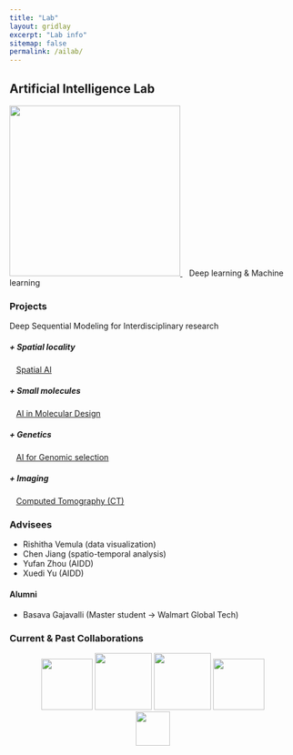 ```yaml
---
title: "Lab"
layout: gridlay
excerpt: "Lab info"
sitemap: false
permalink: /ailab/
---
```


## Artificial Intelligence Lab

<a href="https://wenlu-w.github.io/">
        <img src="{{ site.url }}{{ site.baseurl }}/images/AIserver.jpeg" style="width: 300px; box-shadow: none">
</a>&nbsp;&nbsp;
Deep learning & Machine learning &nbsp;&nbsp; 


### Projects

Deep Sequential Modeling for Interdisciplinary research 

##### + Spatial locality

&nbsp;&nbsp; <ins>[Spatial AI](https://wenlu-w.github.io/project/2021/09/01/spatial.html)</ins>

##### + Small molecules 

&nbsp;&nbsp; <ins>[AI in Molecular Design](https://wenlu-w.github.io/project/2021/09/01/chem.html)</ins>

##### + Genetics

&nbsp;&nbsp; <ins>[AI for Genomic selection](https://wenlu-w.github.io/project/2021/09/01/bio.html)</ins>

##### + Imaging

&nbsp;&nbsp; <ins>[Computed Tomography (CT)]()</ins>



<!--
<center><figure class="second">
  <img src="{{ site.url }}{{ site.baseurl }}/images/lab1.jpg" style="width: 400px; height: 250px">
  <img src="{{ site.url }}{{ site.baseurl }}/images/lab2.jpg" style="width: 400px; height: 250px">
</figure></center>
-->

### Advisees

- Rishitha Vemula (data visualization)
- Chen Jiang (spatio-temporal analysis)
- Yufan Zhou (AIDD)
- Xuedi Yu (AIDD)

#### Alumni
- Basava Gajavalli (Master student -> Walmart Global Tech)

### Current & Past Collaborations

<center><figure class="fifth">
  <img src="{{ site.url }}{{ site.baseurl }}/images/wework.png" style="width: 90px; box-shadow: none">
  <img src="{{ site.url }}{{ site.baseurl }}/images/microsoft.png" style="width: 100px; box-shadow: none">
  <img src="{{ site.url }}{{ site.baseurl }}/images/instacart.png" style="width: 100px; box-shadow: none">
  <img src="{{ site.url }}{{ site.baseurl }}/images/biogen.jpeg" style="width: 90px; box-shadow: none">
  <img src="{{ site.url }}{{ site.baseurl }}/images/cornell.png" style="width: 60px; box-shadow: none">
</figure></center>

